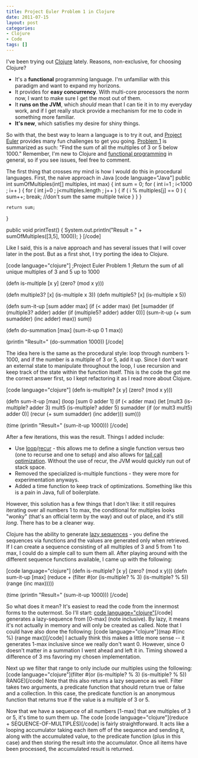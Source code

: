 ```yaml
---
title: Project Euler Problem 1 in Clojure
date: 2011-07-15
layout: post
categories:
- Clojure
- Code
tags: []
---
```


I've been trying out <a href="http://clojure.org" target="_blank">Clojure</a> lately. Reasons, non-exclusive, for choosing Clojure?
<ul>
<li>It's a <strong>functional</strong> programming language. I'm unfamiliar with this paradigm and want to expand my horizons.</li>
<li>It provides for <strong>easy concurrency</strong>. With multi-core processors the norm now, I want to make sure I get the most out of them.</li>
<li>It <strong>runs on the JVM</strong>, which <i>should</i> mean that I can tie it in to my everyday work, and if I get really stuck provide a mechanism for me to code in something more familiar.</li>
<li><strong>It's new</strong>, which satisfies my desire for shiny things.</li>
</ul>
So with that, the best way to learn a language is to try it out, and <a href="http://projecteuler.net/" target="_blank">Project Euler</a> provides many fun challenges to get you going. <a href="http://projecteuler.net/index.php?section=problems&amp;id=1" target="_blank">Problem 1</a> is summarized as such: "Find the sum of all the multiples of 3 or 5 below 1000." Remember, I'm new to Clojure and <a href="http://en.wikipedia.org/wiki/Functional_programming" target="_blank">functional programming</a> in general, so if you see issues, feel free to comment.

The first thing that crosses my mind is how I would do this in procedural languages. First, the naive approach in Java
[code language="Java"]
public int sumOfMultiples(int[] multiples, int max)  {
    int sum = 0;
    for ( int i=1 ; i&lt;1000 ; i++ )  {
        for ( int j=0 ; j&lt;multiples.length ; j++ )  {
            if ( i % multiples[j] == 0 )  {
                sum++;
                break;   //don't sum the same multiple twice
            }
        }
    }

    return sum;
}

public void printTest()  {
    System.out.println(&quot;Result = &quot; + sumOfMultiples([3,5], 1000));
}
[/code]

Like I said, this is a naive approach and has several issues that I will cover later in the post. But as a first shot, I try porting the idea to Clojure.

[code language="clojure"]
;Project Euler Problem 1
;Return the sum of all unique multiples of 3 and 5 up to 1000

(defn is-multiple [x y]
  (zero? (mod x y)))

(defn multiple3? [x] (is-multiple x 3))
(defn multiple5? [x] (is-multiple x 5))

(defn sum-it-up [sum adder max]
  (if (&lt; adder max)
    (let [sumadder (if (multiple3? adder) adder (if (multiple5? adder) adder 0))]
      (sum-it-up (+ sum sumadder) (inc adder) max))
    sum))

(defn do-summation [max]
  (sum-it-up 0 1 max))

(println &quot;Result=&quot; (do-summation 1000))
[/code]

The idea here is the same as the procedural style: loop through numbers 1-1000, and if the number is a multiple of 3 or 5, add it up. Since I don't want an external state to manipulate throughout the loop, I use recursion and keep track of the state within the function itself. This is the code the got me the correct answer first, so I kept refactoring it as I read more about Clojure.

[code language="clojure"]
(defn is-multiple? [x y]
  (zero? (mod x y)))

(defn sum-it-up
  [max]
  (loop [sum 0 adder 1]
    (if (&lt; adder max)
      (let [mult3 (is-multiple? adder 3)
            mult5 (is-multiple? adder 5)
            sumadder (if (or mult3 mult5) adder 0)]
        (recur (+ sum sumadder) (inc adder)))
      sum)))

(time (println &quot;Result=&quot; (sum-it-up 1000)))
[/code]

After a few iterations, this was the result. Things I added include:
<ul>
<li>Use <a href="http://clojure.github.com/clojure/clojure.core-api.html#clojure.core/loop" target="_blank">loop</a>/<a href="http://clojure.org/special_forms#recur" target="_blank">recur</a> - this allows me to define a single function versus two (one to recurse and one to setup) and also allows for <a href="http://en.wikipedia.org/wiki/Tail_call" target="_blank">tail call optimization</a>. Without the use of recur, the JVM would quickly run out of stack space.</li>
<li>Removed the specialized is-multiple functions - they were more for experimentation anyways.</li>
<li>Added a time function to keep track of optimizations. Something like this is a pain in Java, full of boilerplate.</li>
</ul>
However, this solution has a few things that I don't like: it still requires iterating over all numbers 1 to max, the conditional for multiples looks "wonky" (that's an official term by the way) and out of place, and it's still <i>long</i>. There has to be a cleaner way.

Clojure has the ability to generate <a href="http://clojure.org/sequences" target="_blank">lazy sequences</a> - you define the sequences via functions and the values are generated only when retrieved. If I can create a sequence consisting of all multiples of 3 and 5 from 1 to max, I could do a simple call to sum them all. After playing around with the different sequence functions available, I came up with the following:

[code language="clojure"]
(defn is-multiple? [x y] (zero? (mod x y)))
(defn sum-it-up [max]
  (reduce + (filter #(or (is-multiple? % 3) (is-multiple? % 5)) (range (inc max)))))

(time (println &quot;Result=&quot; (sum-it-up 1000)))
[/code]

So what does it mean? It's easiest to read the code from the innermost forms to the outermost. So I'll start:
[code language="clojure"](range (inc max))[/code] generates a lazy-sequence from [0-max] (note inclusive). By lazy, it means it's not actually in memory and will only be created as called. Note that I could have also done the following: [code language="clojure"](map #(inc %) (range max))[/code] I actually think this makes a little more sense -- it generates 1-max inclusive since we really don't want 0. However, since 0 doesn't matter in a summation I went ahead and left it in. Timing showed a difference of 3 ms favoring my chosen implementation.

Next up we filter that range to only include our multiples using the following:
[code language="clojure"](filter #(or (is-multiple? % 3) (is-multiple? % 5)) RANGE)[/code]
Note that this also returns a lazy sequence as well. Filter takes two arguments, a predicate function that should return true or false and a collection. In this case, the predicate function is an anonymous function that returns true if the value is a multiple of 3 or 5.

Now that we have a sequence of all numbers [1-max] that are multiples of 3 or 5, it's time to sum them up. The code
[code language="clojure"](reduce + SEQUENCE-OF-MULTIPLES)[/code] is fairly straightforward. It acts like a looping accumulator taking each item off of the sequence and sending it, along with the accumulated value, to the predicate function (plus in this case) and then storing the result into the accumulator. Once all items have been processed, the accumulated result is returned.